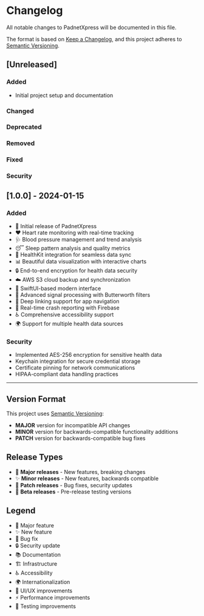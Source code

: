 # Changelog

All notable changes to PadnetXpress will be documented in this file.

The format is based on [Keep a Changelog](https://keepachangelog.com/en/1.0.0/),
and this project adheres to [Semantic Versioning](https://semver.org/spec/v2.0.0.html).

## [Unreleased]

### Added
- Initial project setup and documentation

### Changed

### Deprecated

### Removed

### Fixed

### Security

## [1.0.0] - 2024-01-15

### Added
- 🎉 Initial release of PadnetXpress
- ❤️ Heart rate monitoring with real-time tracking
- 🩺 Blood pressure management and trend analysis
- 😴 Sleep pattern analysis and quality metrics
- 🍎 HealthKit integration for seamless data sync
- 📊 Beautiful data visualization with interactive charts
- 🔒 End-to-end encryption for health data security
- ☁️ AWS S3 cloud backup and synchronization
- 📱 SwiftUI-based modern interface
- 🔧 Advanced signal processing with Butterworth filters
- 📲 Deep linking support for app navigation
- 🚨 Real-time crash reporting with Firebase
- ♿ Comprehensive accessibility support
- 🌍 Support for multiple health data sources

### Security
- Implemented AES-256 encryption for sensitive health data
- Keychain integration for secure credential storage
- Certificate pinning for network communications
- HIPAA-compliant data handling practices

---

## Version Format

This project uses [Semantic Versioning](https://semver.org/):

- **MAJOR** version for incompatible API changes
- **MINOR** version for backwards-compatible functionality additions  
- **PATCH** version for backwards-compatible bug fixes

## Release Types

- 🎉 **Major releases** - New features, breaking changes
- ✨ **Minor releases** - New features, backwards compatible
- 🐛 **Patch releases** - Bug fixes, security updates
- 🚀 **Beta releases** - Pre-release testing versions

## Legend

- 🎉 Major feature
- ✨ New feature  
- 🐛 Bug fix
- 🔒 Security update
- 📚 Documentation
- 🏗️ Infrastructure
- ♿ Accessibility
- 🌍 Internationalization
- 📱 UI/UX improvements
- ⚡ Performance improvements
- 🧪 Testing improvements 